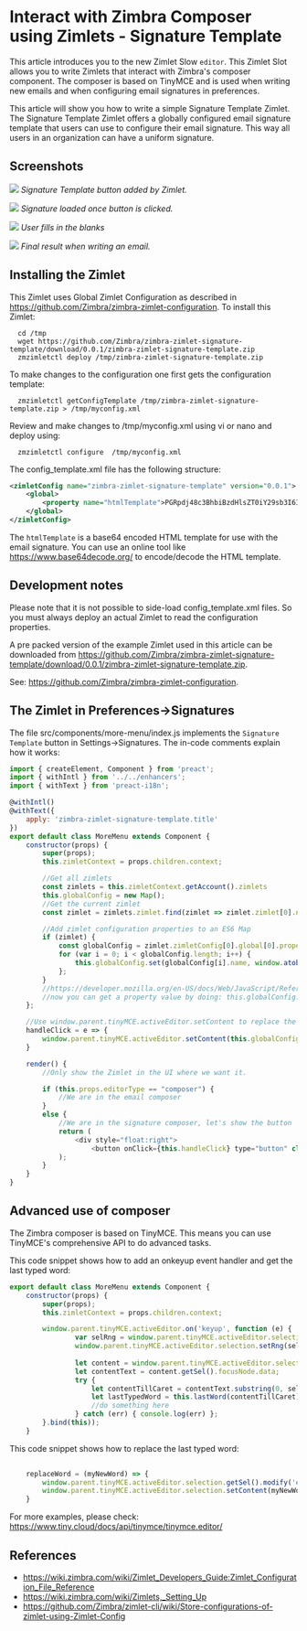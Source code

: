 # Interact with Zimbra Composer using Zimlets - Signature Template

This article introduces you to the new Zimlet Slow `editor`. This Zimlet Slot allows you to write Zimlets that interact with Zimbra's composer component. The composer is based on TinyMCE and is used when writing new emails and when configuring email signatures in preferences.

This article will show you how to write a simple Signature Template Zimlet. The Signature Template Zimlet offers a globally configured email signature template that users can use to configure their email signature. This way all users in an organization can have a uniform signature.

## Screenshots

![](screenshots/1-signature-zimlet.png)
*Signature Template button added by Zimlet.*

![](screenshots/2-signature-loaded.png)
*Signature loaded once button is clicked.*

![](screenshots/3-customized.png)
*User fills in the blanks*

![](screenshots/4-final-result.png)
*Final result when writing an email.*


## Installing the Zimlet

This Zimlet uses Global Zimlet Configuration as described in https://github.com/Zimbra/zimbra-zimlet-configuration. To install this Zimlet:

      cd /tmp
      wget https://github.com/Zimbra/zimbra-zimlet-signature-template/download/0.0.1/zimbra-zimlet-signature-template.zip
      zmzimletctl deploy /tmp/zimbra-zimlet-signature-template.zip

To make changes to the configuration one first gets the configuration template:

      zmzimletctl getConfigTemplate /tmp/zimbra-zimlet-signature-template.zip > /tmp/myconfig.xml

Review and make changes to /tmp/myconfig.xml using vi or nano and deploy using:

      zmzimletctl configure  /tmp/myconfig.xml

The config_template.xml file has the following structure:

```xml
<zimletConfig name="zimbra-zimlet-signature-template" version="0.0.1">
    <global>
        <property name="htmlTemplate">PGRpdj48c3BhbiBzdHlsZT0iY29sb3I6ICNlMDNlMmQ7Ij48c3Ryb25nPk5BTUU8L3N0cm9uZz48L3NwYW4+PC9kaXY+PGRpdj48ZW0+PHNwYW4gc3R5bGU9ImNvbG9yOiAjN2U4YzhkOyI+RlVOQ1RJT048L3NwYW4+PC9lbT48YnIvPjxici8+PGltZyBzcmM9Imh0dHBzOi8vczIyLnE0Y2RuLmNvbS80NzYzMjUxMzcvZmlsZXMvZGVzaWduL3N5bmFjb3ItbG9nby0yMDE2LXJnYi5wbmciPjwvaW1nPjwvZGl2Pgo=</property>
    </global>
</zimletConfig>

```

The `htmlTemplate` is a base64 encoded HTML template for use with the email signature. You can use an online tool like https://www.base64decode.org/ to encode/decode the HTML template.

## Development notes

Please note that it is not possible to side-load config_template.xml files. So you must always deploy an actual Zimlet to read the configuration properties.

A pre packed version of the example Zimlet used in this article can be downloaded from 
https://github.com/Zimbra/zimbra-zimlet-signature-template/download/0.0.1/zimbra-zimlet-signature-template.zip.

See: https://github.com/Zimbra/zimbra-zimlet-configuration.

## The Zimlet in Preferences->Signatures

The file src/components/more-menu/index.js implements the `Signature Template` button in Settings->Signatures. The in-code comments explain how it works:

```javascript
import { createElement, Component } from 'preact';
import { withIntl } from '../../enhancers';
import { withText } from 'preact-i18n';

@withIntl()
@withText({
    apply: 'zimbra-zimlet-signature-template.title'
})
export default class MoreMenu extends Component {
    constructor(props) {
        super(props);
        this.zimletContext = props.children.context;

        //Get all zimlets
        const zimlets = this.zimletContext.getAccount().zimlets
        this.globalConfig = new Map();
        //Get the current zimlet
        const zimlet = zimlets.zimlet.find(zimlet => zimlet.zimlet[0].name === "zimbra-zimlet-signature-template");

        //Add zimlet configuration properties to an ES6 Map
        if (zimlet) {
            const globalConfig = zimlet.zimletConfig[0].global[0].property || [];
            for (var i = 0; i < globalConfig.length; i++) {
                this.globalConfig.set(globalConfig[i].name, window.atob(globalConfig[i].content));
            };
        }
        //https://developer.mozilla.org/en-US/docs/Web/JavaScript/Reference/Global_Objects/Map
        //now you can get a property value by doing: this.globalConfig.get('name-of-property')
    };

    //Use window.parent.tinyMCE.activeEditor.setContent to replace the contents of the composer textarea
    handleClick = e => {
        window.parent.tinyMCE.activeEditor.setContent(this.globalConfig.get('htmlTemplate'));
    }

    render() {
        //Only show the Zimlet in the UI where we want it.

        if (this.props.editorType == "composer") {
            //We are in the email composer
        }
        else {
            //We are in the signature composer, let's show the button
            return (
                <div style="float:right">
                    <button onClick={this.handleClick} type="button" class="blocks_button_button blocks_button_regular zimbra-client_settings_subsectionBodyButton">{this.props.title}</button></div>
            );
        }
    }
}
```
## Advanced use of composer

The Zimbra composer is based on TinyMCE. This means you can use TinyMCE's comprehensive API to do advanced tasks. 

This code snippet shows how to add an onkeyup event handler and get the last typed word:

```javascript
export default class MoreMenu extends Component {
    constructor(props) {
        super(props);
        this.zimletContext = props.children.context;

        window.parent.tinyMCE.activeEditor.on('keyup', function (e) {
                var selRng = window.parent.tinyMCE.activeEditor.selection.getRng();
                window.parent.tinyMCE.activeEditor.selection.setRng(selRng);
        
                let content = window.parent.tinyMCE.activeEditor.selection;
                let contentText = content.getSel().focusNode.data;
                try {
                    let contentTillCaret = contentText.substring(0, selRng.startOffset);
                    let lastTypedWord = this.lastWord(contentTillCaret);
                    //do something here
                } catch (err) { console.log(err) };
        }.bind(this));
    }
```

This code snippet shows how to replace the last typed word:

```javascript
    
    replaceWord = (myNewWord) => {  
        window.parent.tinyMCE.activeEditor.selection.getSel().modify('extend', 'backward', 'word');
        window.parent.tinyMCE.activeEditor.selection.setContent(myNewWord);
    }

```

For more examples, please check: https://www.tiny.cloud/docs/api/tinymce/tinymce.editor/



## References

- https://wiki.zimbra.com/wiki/Zimlet_Developers_Guide:Zimlet_Configuration_File_Reference
- https://wiki.zimbra.com/wiki/Zimlets,_Setting_Up
- https://github.com/Zimbra/zimlet-cli/wiki/Store-configurations-of-zimlet-using-Zimlet-Config

